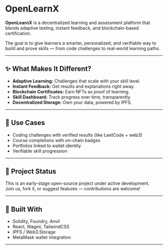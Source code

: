 # OpenLearnX

**OpenLearnX** is a decentralized learning and assessment platform that blends adaptive testing, instant feedback, and blockchain-based certification.

The goal is to give learners a smarter, personalized, and verifiable way to build and prove skills — from code challenges to real-world learning paths.

---

## ✨ What Makes It Different?

- **Adaptive Learning:** Challenges that scale with your skill level.
- **Instant Feedback:** Get results and explanations right away.
- **Blockchain Certificates:** Earn NFTs as proof of learning.
- **Skill Dashboard:** Track progress over time, transparently.
- **Decentralized Storage:** Own your data, powered by IPFS.

---

## 📌 Use Cases

- Coding challenges with verified results (like LeetCode + web3)
- Course completions with on-chain badges
- Portfolios linked to wallet identity
- Verifiable skill progression

---

## 🌱 Project Status

This is an early-stage open-source project under active development.  
Join us, fork it, or suggest features — contributions are welcome!

---

## 🧪 Built With

- Solidity, Foundry, Anvil
- React, Wagmi, TailwindCSS
- IPFS / Web3.Storage
- MetaMask wallet integration

---



